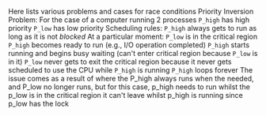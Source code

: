 Here lists various problems and cases for race conditions
Priority Inversion Problem:
	For the case of a computer running 2 processes
	  `P_high` has high priority
	  `P_low` has low priority
	Scheduling rules: `P_high` always gets to run as long as it is not _blocked_
	At a particular moment:
	`P_low` is in the critical region
	`P_high` becomes ready to run (e.g., I/O operation completed)
	`P_high` starts running and begins busy waiting (can't enter critical region because `P_low` is in it)
	`P_low` never gets to exit the critical region because it never gets scheduled to use the CPU while `P_high` is running
	`P_high` loops forever
The issue comes as a result of where the P_high always runs when the needed, and P_low no longer runs, but for this case, p_high needs to run whilst the p_low is in the critical region it can't leave whilst p_high is running since p_low has the lock
